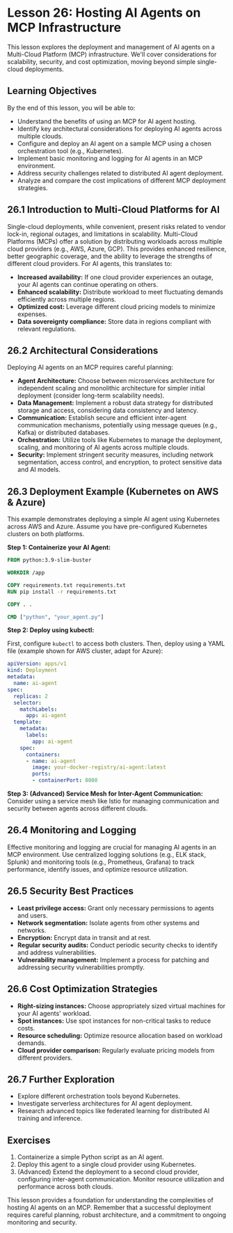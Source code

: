 # Lesson 26: Hosting AI Agents on MCP Infrastructure

This lesson explores the deployment and management of AI agents on a Multi-Cloud Platform (MCP) infrastructure.  We'll cover considerations for scalability, security, and cost optimization, moving beyond simple single-cloud deployments.

## Learning Objectives

By the end of this lesson, you will be able to:

* Understand the benefits of using an MCP for AI agent hosting.
* Identify key architectural considerations for deploying AI agents across multiple clouds.
* Configure and deploy an AI agent on a sample MCP using a chosen orchestration tool (e.g., Kubernetes).
* Implement basic monitoring and logging for AI agents in an MCP environment.
* Address security challenges related to distributed AI agent deployment.
* Analyze and compare the cost implications of different MCP deployment strategies.


## 26.1 Introduction to Multi-Cloud Platforms for AI

Single-cloud deployments, while convenient, present risks related to vendor lock-in, regional outages, and limitations in scalability.  Multi-Cloud Platforms (MCPs) offer a solution by distributing workloads across multiple cloud providers (e.g., AWS, Azure, GCP).  This provides enhanced resilience, better geographic coverage, and the ability to leverage the strengths of different cloud providers.  For AI agents, this translates to:

* **Increased availability:** If one cloud provider experiences an outage, your AI agents can continue operating on others.
* **Enhanced scalability:** Distribute workload to meet fluctuating demands efficiently across multiple regions.
* **Optimized cost:** Leverage different cloud pricing models to minimize expenses.
* **Data sovereignty compliance:** Store data in regions compliant with relevant regulations.


## 26.2 Architectural Considerations

Deploying AI agents on an MCP requires careful planning:

* **Agent Architecture:** Choose between microservices architecture for independent scaling and monolithic architecture for simpler initial deployment (consider long-term scalability needs).
* **Data Management:**  Implement a robust data strategy for distributed storage and access, considering data consistency and latency.
* **Communication:** Establish secure and efficient inter-agent communication mechanisms, potentially using message queues (e.g., Kafka) or distributed databases.
* **Orchestration:** Utilize tools like Kubernetes to manage the deployment, scaling, and monitoring of AI agents across multiple clouds.
* **Security:** Implement stringent security measures, including network segmentation, access control, and encryption, to protect sensitive data and AI models.


## 26.3 Deployment Example (Kubernetes on AWS & Azure)

This example demonstrates deploying a simple AI agent using Kubernetes across AWS and Azure.  Assume you have pre-configured Kubernetes clusters on both platforms.

**Step 1: Containerize your AI Agent:**

```dockerfile
FROM python:3.9-slim-buster

WORKDIR /app

COPY requirements.txt requirements.txt
RUN pip install -r requirements.txt

COPY . .

CMD ["python", "your_agent.py"]
```

**Step 2: Deploy using kubectl:**

First, configure `kubectl` to access both clusters.  Then, deploy using a YAML file (example shown for AWS cluster, adapt for Azure):

```yaml
apiVersion: apps/v1
kind: Deployment
metadata:
  name: ai-agent
spec:
  replicas: 2
  selector:
    matchLabels:
      app: ai-agent
  template:
    metadata:
      labels:
        app: ai-agent
    spec:
      containers:
      - name: ai-agent
        image: your-docker-registry/ai-agent:latest
        ports:
        - containerPort: 8080
```

**Step 3: (Advanced) Service Mesh for Inter-Agent Communication:**  Consider using a service mesh like Istio for managing communication and security between agents across different clouds.

## 26.4 Monitoring and Logging

Effective monitoring and logging are crucial for managing AI agents in an MCP environment.  Use centralized logging solutions (e.g., ELK stack, Splunk) and monitoring tools (e.g., Prometheus, Grafana) to track performance, identify issues, and optimize resource utilization.


## 26.5 Security Best Practices

* **Least privilege access:** Grant only necessary permissions to agents and users.
* **Network segmentation:** Isolate agents from other systems and networks.
* **Encryption:** Encrypt data in transit and at rest.
* **Regular security audits:** Conduct periodic security checks to identify and address vulnerabilities.
* **Vulnerability management:** Implement a process for patching and addressing security vulnerabilities promptly.


## 26.6 Cost Optimization Strategies

* **Right-sizing instances:** Choose appropriately sized virtual machines for your AI agents' workload.
* **Spot instances:** Use spot instances for non-critical tasks to reduce costs.
* **Resource scheduling:** Optimize resource allocation based on workload demands.
* **Cloud provider comparison:**  Regularly evaluate pricing models from different providers.


## 26.7 Further Exploration

* Explore different orchestration tools beyond Kubernetes.
* Investigate serverless architectures for AI agent deployment.
* Research advanced topics like federated learning for distributed AI training and inference.


## Exercises

1.  Containerize a simple Python script as an AI agent.
2.  Deploy this agent to a single cloud provider using Kubernetes.
3.  (Advanced)  Extend the deployment to a second cloud provider, configuring inter-agent communication.  Monitor resource utilization and performance across both clouds.


This lesson provides a foundation for understanding the complexities of hosting AI agents on an MCP. Remember that a successful deployment requires careful planning, robust architecture, and a commitment to ongoing monitoring and security.
